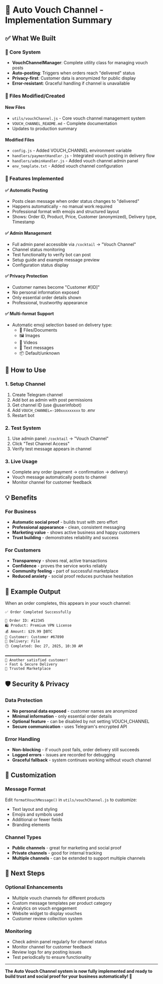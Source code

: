 # 🎉 Auto Vouch Channel - Implementation Summary

## ✅ What We Built

### 🔧 Core System
- **VouchChannelManager**: Complete utility class for managing vouch posts
- **Auto-posting**: Triggers when orders reach "delivered" status
- **Privacy-first**: Customer data is anonymized for public display
- **Error-resistant**: Graceful handling if channel is unavailable

### 📁 Files Modified/Created

#### New Files
- `utils/vouchChannel.js` - Core vouch channel management system
- `VOUCH_CHANNEL_README.md` - Complete documentation
- Updates to production summary

#### Modified Files
- `config.js` - Added VOUCH_CHANNEL environment variable
- `handlers/paymentHandler.js` - Integrated vouch posting in delivery flow
- `handlers/adminHandler.js` - Added vouch channel admin panel
- `env_template.txt` - Added vouch channel configuration

### 🎯 Features Implemented

#### ✅ Automatic Posting
- Posts clean message when order status changes to "delivered"
- Happens automatically - no manual work required
- Professional format with emojis and structured layout
- Shows: Order ID, Product, Price, Customer (anonymized), Delivery type, Timestamp

#### ✅ Admin Management
- Full admin panel accessible via `/cocktail` → "Vouch Channel"
- Channel status monitoring
- Test functionality to verify bot can post
- Setup guide and example message preview
- Configuration status display

#### ✅ Privacy Protection
- Customer names become "Customer #[ID]" 
- No personal information exposed
- Only essential order details shown
- Professional, trustworthy appearance

#### ✅ Multi-format Support
- Automatic emoji selection based on delivery type:
  - 📄 Files/Documents
  - 🖼️ Images
  - 🎥 Videos  
  - 📝 Text messages
  - 📦 Default/unknown

## 🔧 How to Use

### 1. Setup Channel
1. Create Telegram channel
2. Add bot as admin with post permissions
3. Get channel ID (use @userinfobot)
4. Add `VOUCH_CHANNEL=-100xxxxxxxxx` to .env
5. Restart bot

### 2. Test System
1. Use admin panel: `/cocktail` → "Vouch Channel"
2. Click "Test Channel Access"
3. Verify test message appears in channel

### 3. Live Usage
- Complete any order (payment → confirmation → delivery)
- Vouch message automatically posts to channel
- Monitor channel for customer feedback

## 💡 Benefits

### For Business
- **Automatic social proof** - builds trust with zero effort
- **Professional appearance** - clean, consistent messaging
- **Marketing value** - shows active business and happy customers
- **Trust building** - demonstrates reliability and success

### For Customers
- **Transparency** - shows real, active transactions
- **Confidence** - proves the service works reliably
- **Community feeling** - part of successful marketplace
- **Reduced anxiety** - social proof reduces purchase hesitation

## 📝 Example Output

When an order completes, this appears in your vouch channel:

```
✅ Order Completed Successfully

🧾 Order ID: #12345
🛍️ Product: Premium VPN License  
💰 Amount: $29.99 ₿BTC
👤 Customer: Customer #67890
📄 Delivery: File
🕒 Completed: Dec 27, 2025, 10:30 AM

━━━━━━━━━━━━━━━━━━━━━
🎉 Another satisfied customer!
⚡ Fast & Secure Delivery  
🔐 Trusted Marketplace
```

## 🛡️ Security & Privacy

### Data Protection
- **No personal data exposed** - customer names are anonymized
- **Minimal information** - only essential order details
- **Optional feature** - can be disabled by not setting VOUCH_CHANNEL
- **Secure communication** - uses Telegram's encrypted API

### Error Handling
- **Non-blocking** - if vouch post fails, order delivery still succeeds
- **Logged errors** - issues are recorded for debugging
- **Graceful fallback** - system continues working without vouch channel

## 🎨 Customization

### Message Format
Edit `formatVouchMessage()` in `utils/vouchChannel.js` to customize:
- Text layout and styling
- Emojis and symbols used
- Additional or fewer fields
- Branding elements

### Channel Types
- **Public channels** - great for marketing and social proof
- **Private channels** - good for internal tracking
- **Multiple channels** - can be extended to support multiple channels

## 🚀 Next Steps

### Optional Enhancements
- Multiple vouch channels for different products
- Custom message templates per product category
- Analytics on vouch engagement
- Website widget to display vouches
- Customer review collection system

### Monitoring
- Check admin panel regularly for channel status
- Monitor channel for customer feedback
- Review logs for any posting issues
- Test periodically to ensure functionality

---

**The Auto Vouch Channel system is now fully implemented and ready to build trust and social proof for your business automatically! 🎉**
